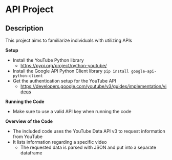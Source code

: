 # API Project

## Description
This project aims to familiarize individuals with utilizing APIs

**Setup**
* Install the YouTube Python library
  * https://pypi.org/project/python-youtube/
* Install the Google API Python Client library
  `pip install google-api-python-client`
* Get the authentication setup for the YouTube API
  * https://developers.google.com/youtube/v3/guides/implementation/videos

**Running the Code**
* Make sure to use a valid API key when running the code

**Overview of the Code**
* The included code uses the YouTube Data API v3 to request information from YouTube
* It lists information regarding a specific video
  * The requested data is parsed with JSON and put into a separate dataframe